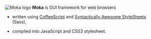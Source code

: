 ![][icon]
**Moka** is GUI framework for web browsers

- written using [CoffeeScript][coff] and [Syntactically Awesome StyleSheets][sass] (Sass),

- compiled into JavaScript and CSS3 stylesheet.

[icon]: https://github.com/hluk/moka/raw/master/img/moka.png "Moka logo"
[coff]: <http://jashkenas.github.com/coffee-script/> "CoffeeScript website"
[sass]: <http://sass-lang.com/> "Sass website"

